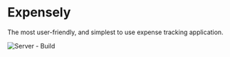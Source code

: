 # Expensely

The most user-friendly, and simplest to use expense tracking application.

![Server - Build](https://github.com/thelanmi/expensely/workflows/Server%20-%20Build/badge.svg)
